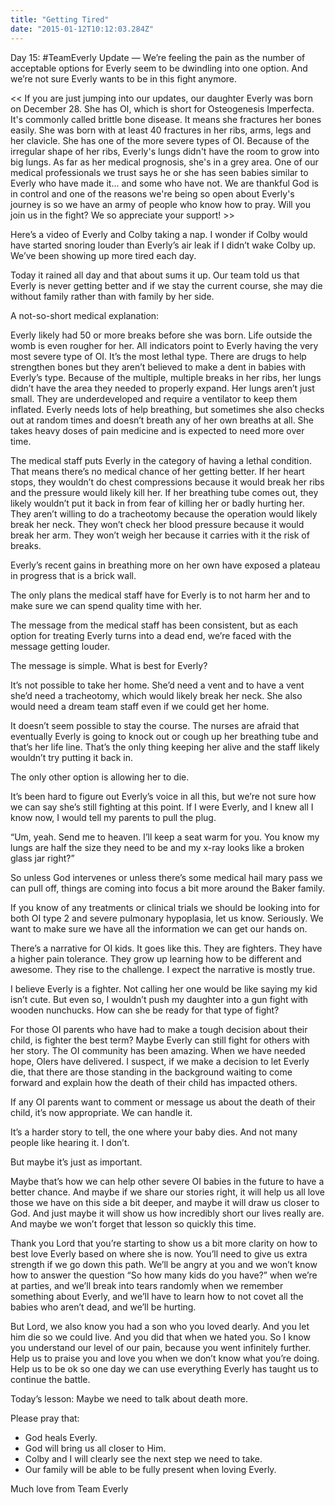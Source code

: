 ```yaml
---
title: "Getting Tired"
date: "2015-01-12T10:12:03.284Z"
---
```


Day 15: #TeamEverly Update — We’re feeling the pain as the number of acceptable options for Everly seem to be dwindling into one option. And we’re not sure Everly wants to be in this fight anymore.

<< If you are just jumping into our updates, our daughter Everly was born on December 28. She has OI, which is short for Osteogenesis Imperfecta. It's commonly called brittle bone disease. It means she fractures her bones easily. She was born with at least 40 fractures in her ribs, arms, legs and her clavicle. She has one of the more severe types of OI. Because of the irregular shape of her ribs, Everly's lungs didn't have the room to grow into big lungs. As far as her medical prognosis, she's in a grey area. One of our medical professionals we trust says he or she has seen babies similar to Everly who have made it... and some who have not. We are thankful God is in control and one of the reasons we're being so open about Everly's journey is so we have an army of people who know how to pray. Will you join us in the fight? We so appreciate your support! >>

Here’s a video of Everly and Colby taking a nap. I wonder if Colby would have started snoring louder than Everly’s air leak if I didn’t wake Colby up. We’ve been showing up more tired each day.

Today it rained all day and that about sums it up. Our team told us that Everly is never getting better and if we stay the current course, she may die without family rather than with family by her side.

A not-so-short medical explanation:

Everly likely had 50 or more breaks before she was born. Life outside the womb is even rougher for her. All indicators point to Everly having the very most severe type of OI. It’s the most lethal type. There are drugs to help strengthen bones but they aren’t believed to make a dent in babies with Everly’s type. Because of the multiple, multiple breaks in her ribs, her lungs didn’t have the area they needed to properly expand. Her lungs aren’t just small. They are underdeveloped and require a ventilator to keep them inflated. Everly needs lots of help breathing, but sometimes she also checks out at random times and doesn’t breath any of her own breaths at all. She takes heavy doses of pain medicine and is expected to need more over time.

The medical staff puts Everly in the category of having a lethal condition. That means there’s no medical chance of her getting better. If her heart stops, they wouldn’t do chest compressions because it would break her ribs and the pressure would likely kill her. If her breathing tube comes out, they likely wouldn’t put it back in from fear of killing her or badly hurting her. They aren’t willing to do a tracheotomy because the operation would likely break her neck. They won’t check her blood pressure because it would break her arm. They won’t weigh her because it carries with it the risk of breaks.

Everly’s recent gains in breathing more on her own have exposed a plateau in progress that is a brick wall.

The only plans the medical staff have for Everly is to not harm her and to make sure we can spend quality time with her.

The message from the medical staff has been consistent, but as each option for treating Everly turns into a dead end, we’re faced with the message getting louder.

The message is simple. What is best for Everly?

It’s not possible to take her home. She’d need a vent and to have a vent she’d need a tracheotomy, which would likely break her neck. She also would need a dream team staff even if we could get her home.

It doesn’t seem possible to stay the course. The nurses are afraid that eventually Everly is going to knock out or cough up her breathing tube and that’s her life line. That’s the only thing keeping her alive and the staff likely wouldn’t try putting it back in.

The only other option is allowing her to die.

It’s been hard to figure out Everly’s voice in all this, but we’re not sure how we can say she’s still fighting at this point. If I were Everly, and I knew all I know now, I would tell my parents to pull the plug.

“Um, yeah. Send me to heaven. I’ll keep a seat warm for you. You know my lungs are half the size they need to be and my x-ray looks like a broken glass jar right?”

So unless God intervenes or unless there’s some medical hail mary pass we can pull off, things are coming into focus a bit more around the Baker family.

If you know of any treatments or clinical trials we should be looking into for both OI type 2 and severe pulmonary hypoplasia, let us know. Seriously. We want to make sure we have all the information we can get our hands on.

There’s a narrative for OI kids. It goes like this. They are fighters. They have a higher pain tolerance. They grow up learning how to be different and awesome. They rise to the challenge. I expect the narrative is mostly true.

I believe Everly is a fighter. Not calling her one would be like saying my kid isn’t cute. But even so, I wouldn’t push my daughter into a gun fight with wooden nunchucks. How can she be ready for that type of fight?

For those OI parents who have had to make a tough decision about their child, is fighter the best term? Maybe Everly can still fight for others with her story. The OI community has been amazing. When we have needed hope, OIers have delivered. I suspect, if we make a decision to let Everly die, that there are those standing in the background waiting to come forward and explain how the death of their child has impacted others.

If any OI parents want to comment or message us about the death of their child, it’s now appropriate. We can handle it.

It’s a harder story to tell, the one where your baby dies. And not many people like hearing it. I don’t.

But maybe it’s just as important.

Maybe that’s how we can help other severe OI babies in the future to have a better chance. And maybe if we share our stories right, it will help us all love those we have on this side a bit deeper, and maybe it will draw us closer to God. And just maybe it will show us how incredibly short our lives really are. And maybe we won’t forget that lesson so quickly this time.

Thank you Lord that you’re starting to show us a bit more clarity on how to best love Everly based on where she is now. You’ll need to give us extra strength if we go down this path. We’ll be angry at you and we won’t know how to answer the question “So how many kids do you have?” when we’re at parties, and we’ll break into tears randomly when we remember something about Everly, and we’ll have to learn how to not covet all the babies who aren’t dead, and we’ll be hurting.

But Lord, we also know you had a son who you loved dearly. And you let him die so we could live. And you did that when we hated you. So I know you understand our level of our pain, because you went infinitely further. Help us to praise you and love you when we don’t know what you’re doing. Help us to be ok so one day we can use everything Everly has taught us to continue the battle.

Today’s lesson: Maybe we need to talk about death more.

Please pray that:

- God heals Everly.
- God will bring us all closer to Him.
- Colby and I will clearly see the next step we need to take.
- Our family will be able to be fully present when loving Everly.

Much love from Team Everly
